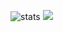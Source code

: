 ![stats](https://github-readme-stats.vercel.app/api?username=DakotaPride&count_private=true&show_icons=true&include_all_commits=true&theme=radical)
![](https://media.discordapp.net/attachments/761974468003495971/1139239827334770789/moth.gif?width=250&height=250)
